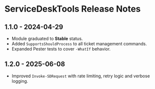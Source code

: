 # ServiceDeskTools Release Notes

## 1.1.0 - 2024-04-29
- Module graduated to **Stable** status.
- Added `SupportsShouldProcess` to all ticket management commands.
- Expanded Pester tests to cover `-WhatIf` behavior.

## 1.2.0 - 2025-06-08
- Improved `Invoke-SDRequest` with rate limiting, retry logic and verbose logging.
